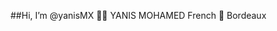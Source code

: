 ##Hi, I’m @yanisMX 🥷🏾
 YANIS MOHAMED 
    French 
 📍 Bordeaux



<!---
yanisMX/yanisMX is a ✨ special ✨ repository because its `README.md` (this file) appears on your GitHub profile.
You can click the Preview link to take a look at your changes.
--->
